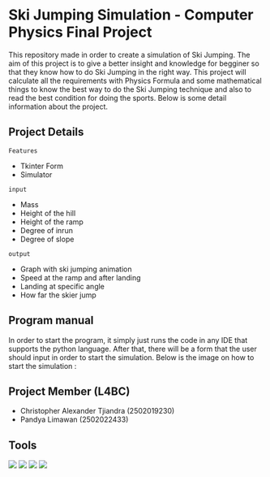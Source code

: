 # Ski Jumping Simulation - Computer Physics Final Project

This repository made in order to create a simulation of Ski Jumping. The aim of this project is to give a better insight and knowledge for
begginer so that they know how to do Ski Jumping in the right way. This project will calculate all the requirements with Physics Formula and some
mathematical things to know the best way to do the Ski Jumping technique and also to read the best condition for doing the sports. Below is some detail
information about the project.

## Project Details

`Features`
- Tkinter Form
- Simulator

`input`
- Mass 
- Height of the hill  
- Height of the ramp 
- Degree of inrun 
- Degree of slope 

`output`
- Graph with ski jumping animation
- Speed at the ramp and after landing
- Landing at specific angle
- How far the skier jump

## Program manual
In order to start the program, it simply just runs the code in any IDE that supports the python language. After that, there will be a form that the user should input in order to start the simulation. Below is the image on how to start the simulation :

## Project Member (L4BC)
- Christopher Alexander Tjiandra (2502019230)
- Pandya Limawan (2502022433)

## Tools 
![](https://img.shields.io/badge/Tools-Git-informational?style=flat&logo=Git&color=F05032)
![](https://img.shields.io/badge/Tools-GitHub-informational?style=flat&logo=GitHub&color=181717)
![](https://img.shields.io/badge/Tools-Visual-Studio?style=flat&logo=VisualStudioCode&color=0044F9)
![](https://img.shields.io/badge/Code-Python-informational?style=flat&logo=Python&color=FBFF00)

